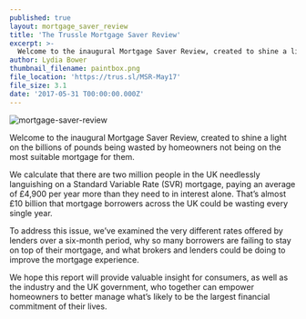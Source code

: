 ```yaml
---
published: true
layout: mortgage_saver_review
title: 'The Trussle Mortgage Saver Review'
excerpt: >-
  Welcome to the inaugural Mortgage Saver Review, created to shine a light on the billions of pounds being wasted by homeowners not being on the most suitable mortgage for them.
author: Lydia Bower
thumbnail_filename: paintbox.png
file_location: 'https://trus.sl/MSR-May17'
file_size: 3.1
date: '2017-05-31 T00:00:00.000Z'
---
```


![mortgage-saver-review]({{site.baseurl}}/images/msr/mortgage-saver-review-banner.png)

Welcome to the inaugural Mortgage Saver Review, created to shine a light on the billions of pounds being wasted by homeowners not being on the most suitable mortgage for them.

We calculate that there are two million people in the UK needlessly languishing on a Standard Variable Rate (SVR) mortgage, paying an average of £4,900 per year more than they need to in interest alone. That’s almost £10 billion that mortgage borrowers across the UK could be wasting every single year.

To address this issue, we’ve examined the very different rates offered by lenders over a six-month period, why so many borrowers are failing to stay on top of their mortgage, and what brokers and lenders could be doing to improve the mortgage experience.

We hope this report will provide valuable insight for consumers, as well as the industry and the UK government, who together can empower homeowners to better manage what’s likely to be the largest financial commitment of their lives.
